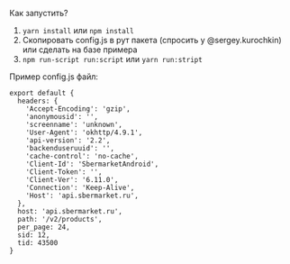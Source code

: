 Как запустить?

1. `yarn install` или `npm install`
2. Скопировать config.js в рут пакета (спросить у @sergey.kurochkin) или сделать на базе примера
3. `npm run-script run:script` или `yarn run:stript`

Пример config.js файл:  
```
export default {
  headers: {
    'Accept-Encoding': 'gzip',
    'anonymousid': '',
    'screenname': 'unknown',
    'User-Agent': 'okhttp/4.9.1',
    'api-version': '2.2',
    'backenduseruuid': '',
    'cache-control': 'no-cache',
    'Client-Id': 'SbermarketAndroid',
    'Client-Token': '',
    'Client-Ver': '6.11.0',
    'Connection': 'Keep-Alive',
    'Host': 'api.sbermarket.ru',
  },
  host: 'api.sbermarket.ru',
  path: '/v2/products',
  per_page: 24,
  sid: 12,
  tid: 43500
}
```
